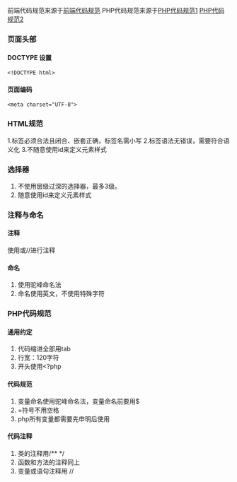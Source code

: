 前端代码规范来源于[前端代码规范](https://tgideas.qq.com/doc/frontend/spec/common/info.html)
PHP代码规范来源于[PHP代码规范1](https://www.runoob.com/w3cnote/php-coding-standard.html) 
[PHP代码规范2](https://www.w3cschool.cn/phpkfbmgf/vnrljk.html)
### 页面头部
#### DOCTYPE 设置
```
<!DOCTYPE html>
```
#### 页面编码
```
<meta charset="UTF-8">
```
### HTML规范
1.标签必须合法且闭合、嵌套正确，标签名需小写
2.标签语法无错误，需要符合语义化
3.不随意使用id来定义元素样式

### 选择器
1. 不使用层级过深的选择器，最多3级。
2. 随意使用id来定义元素样式

### 注释与命名
#### 注释
使用<!-- -->或//进行注释
#### 命名
1. 使用驼峰命名法
2. 命名使用英文，不使用特殊字符

### PHP代码规范
#### 通用约定
1. 代码缩进全部用tab
2. 行宽：120字符
3. 开头使用<?php

#### 代码规范
1. 变量命名使用驼峰命名法，变量命名前要用$
2. =符号不用空格
3. php所有变量都需要先申明后使用

#### 代码注释
1. 类的注释用/** */
2. 函数和方法的注释同上
3. 变量或语句注释用 //

